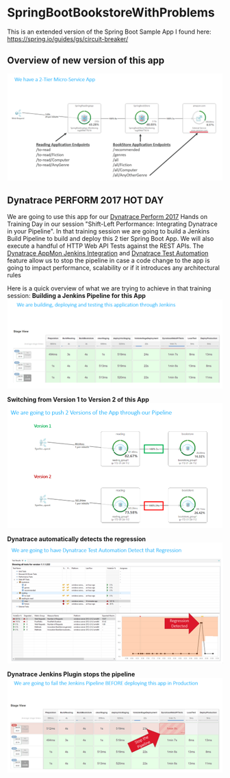 # SpringBootBookstoreWithProblems
This is an extended version of the Spring Boot Sample App I found here: https://spring.io/guides/gs/circuit-breaker/

## Overview of new version of this app
![Architectural Overview and REST Endpoints](images/ShiftLeft_HOTDAY2017_1.png)

## Dynatrace PERFORM 2017 HOT DAY
We are going to use this app for our [Dynatrace Perform 2017](http://perform.dynatrace.com) Hands on Training Day in our session "Shift-Left Performance: Integrating Dynatrace in your Pipeline".
In that training session  we are going to build a Jenkins Build Pipeline to build and deploy this 2 tier Spring Boot App. 
We will also execute a handful of HTTP Web API Tests against the REST APIs. The [Dynatrace AppMon Jenkins Integration](https://wiki.jenkins-ci.org/display/JENKINS/Dynatrace+Plugin) and [Dynatrace Test Automation](https://community.dynatrace.com/community/display/DOCDT65/Test+Automation+Explained) feature allow us to stop the pipeline in case a code change to the app is going to impact performance, scalability or if it introduces any architectural rules

Here is a quick overview of what we are trying to achieve in that training session:
**Building a Jenkins Pipeline for this App**
![Multi-phase Jenkins pipeline](images/ShiftLeft_HOTDAY2017_2.png)

**Switching from Version 1 to Version 2 of this App**
![Two versions of this app available. Version 2 has some built-in architectural issues such as making too many micro-service calls to the backend!](images/ShiftLeft_HOTDAY2017_3.png)

**Dynatrace automatically detects the regression**
![Dynatrace detects a regression on the number of micro-service calls being made while executing our tests](images/ShiftLeft_HOTDAY2017_4.png)

**Dynatrace Jenkins Plugin stops the pipeline**
![Dynatrace Jenkins Plugin stops the Jenkins Pipeline](images/ShiftLeft_HOTDAY2017_5.png)
